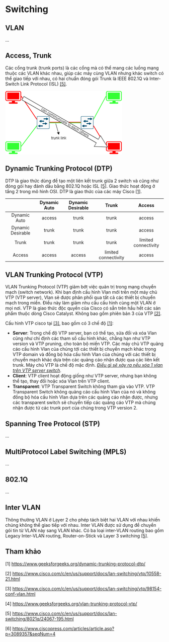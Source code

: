 # Switching

## VLAN

...

## Access, Trunk

Các cổng trunk (trunk ports) là các cổng mà có thể mang các luồng mạng thuộc các VLAN khác nhau, giúp các máy cùng VLAN nhưng khác switch có thể giao tiếp với nhau, có hai chuẩn đóng gói Trunk là IEEE 802.1Q và Inter-Switch Link Protocol (ISL) [[5]](https://www.cisco.com/c/en/us/support/docs/lan-switching/8021q/24067-195.html).

![Trunk link](./img/vlan_trunking.png)

## Dynamic Trunking Protocol (DTP)

DTP là giao thức dùng để tạo một liên kết trunk giữa 2 switch và cũng như đóng gói hay đánh dấu bằng 802.1Q hoặc ISL [[5]](https://www.cisco.com/c/en/us/support/docs/lan-switching/8021q/24067-195.html). Giao thức hoạt động ở tầng 2 trong mô hình OSI. DTP là giao thức của các máy Cisco [[1]](https://www.geeksforgeeks.org/dynamic-trunking-protocol-dtp/).

|                 |Dynamic Auto|Dynamic Desirable|Trunk               |Access      |
|:---------------:|:----------:|:---------------:|:------------------:|:----------:|
|Dynamic Auto     |access      |trunk            |trunk               |access      |
|Dynamic Desirable|trunk       |trunk            |trunk               |access      |
|Trunk            |trunk       |trunk            |trunk               |limited connectivity|
|Access           |access      |access           |limited connectivity|access      |

## VLAN Trunking Protocol (VTP)

VLAN Trunking Protocol (VTP) giảm bớt việc quản trị trong mạng chuyển mạch (switch network). Khi bạn định cấu hình Vlan mới trên một máy chủ VTP (VTP server), Vlan sẽ được phân phối qua tất cả các thiết bị chuyển mạch trong miền. Điều này làm giảm nhu cầu cấu hình cùng một VLAN ở mọi nơi. VTP là giao thức độc quyền của Cisco có sẵn trên hầu hết các sản phẩm thuộc dòng Cisco Catalyst. Không bao gồm phiên bản 3 của VTP [[2]](https://www.cisco.com/c/en/us/support/docs/lan-switching/vtp/10558-21.html).

Cấu hình VTP cisco tại [[3]](https://www.cisco.com/c/en/us/support/docs/lan-switching/vtp/98154-conf-vlan.html), bao gồm có 3 chế độ [[1]](https://www.cisco.com/c/en/us/support/docs/lan-switching/vtp/10558-21.html):

- **Server**: Trong chế độ VTP server, bạn có thể tạo, sửa đổi và xóa Vlan cũng như chỉ định các tham số cấu hình khác, chẳng hạn như VTP version và  VTP pruning, cho toàn bộ miền VTP. Các máy chủ VTP quảng cáo cấu hình Vlan của chúng tới các thiết bị chuyển mạch khác trong VTP domain và đồng bộ hóa cấu hình Vlan của chúng với các thiết bị chuyển mạch khác dựa trên các quảng cáo nhận được qua các liên kết trunk. Máy chủ VTP là chế độ mặc định. [*Điều gì sẽ xảy ra nếu xóa 1 vlan trên VTP server switch*](../experiment/VTP_test/index.md).
- **Client**: VTP client hoạt động giống như VTP server, nhưng bạn không thể tạo, thay đổi hoặc xóa Vlan trên VTP client.
- **Transparent**: VTP Transparent Switch không tham gia vào VTP. VTP Transparent Switch không quảng cáo cấu hình Vlan của nó và không đồng bộ hóa cấu hình Vlan dựa trên các quảng cáo nhận được, nhưng các transparent switch sẽ chuyển tiếp các quảng cáo VTP mà chúng nhận được từ các trunk port của chúng trong VTP version 2.

## Spanning Tree Protocol (STP)

...

## MultiProtocol Label Switching (MPLS)

...

## 802.1Q

...

## Inter VLAN

Thông thường VLAN ở Layer 2 cho phép tách biệt hai VLAN với nhau khiến chúng không thể giao tiếp với nhau. Inter VLAN được sử dụng để chuyển gói tin từ VLAN này sang VLAN khác. Có ba loại inter-VLAN routing bao gồm Legacy Inter-VLAN routing, Router-on-Stick và Layer 3 switching [[5]](https://www.ciscopress.com/articles/article.asp?p=3089357&seqNum=4).

## Tham khảo

[1] <https://www.geeksforgeeks.org/dynamic-trunking-protocol-dtp/>

[2] <https://www.cisco.com/c/en/us/support/docs/lan-switching/vtp/10558-21.html>

[3] <https://www.cisco.com/c/en/us/support/docs/lan-switching/vtp/98154-conf-vlan.html>

[4] <https://www.geeksforgeeks.org/vlan-trunking-protocol-vtp/>

[5] <https://www.cisco.com/c/en/us/support/docs/lan-switching/8021q/24067-195.html>

[6] <https://www.ciscopress.com/articles/article.asp?p=3089357&seqNum=4>
